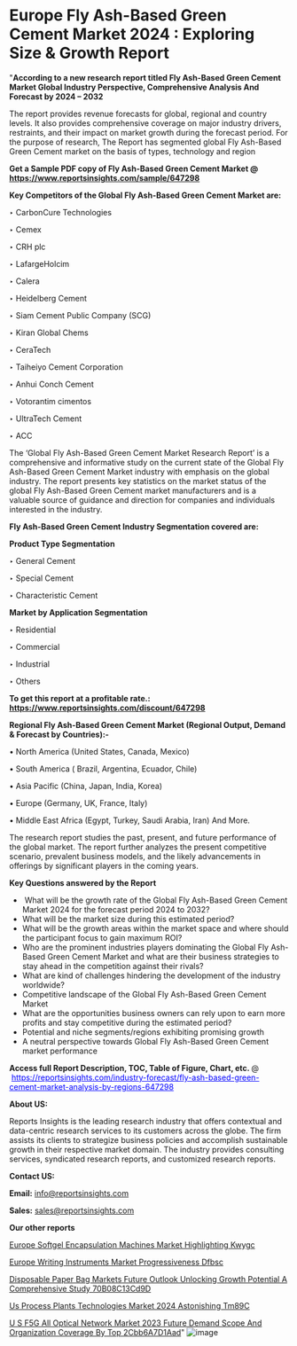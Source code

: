 # Europe Fly Ash-Based Green Cement Market 2024 : Exploring Size & Growth Report

 "<strong>According to a new research report titled Fly Ash-Based Green Cement Market Global Industry Perspective, Comprehensive Analysis And Forecast by 2024 – 2032</strong>

The report provides revenue forecasts for global, regional and country levels. It also provides comprehensive coverage on major industry drivers, restraints, and their impact on market growth during the forecast period. For the purpose of research, The Report has segmented global Fly Ash-Based Green Cement market on the basis of types, technology and region

<strong>Get a Sample PDF copy of Fly Ash-Based Green Cement Market </strong><strong>@<a href=https://www.reportsinsights.com/sample/647298 style=color:#0000ff;> https://www.reportsinsights.com/sample/647298</a></strong></font>

<strong>Key Competitors of the Global Fly Ash-Based Green Cement Market are:</strong>

‣ CarbonCure Technologies

‣ Cemex

‣ CRH plc

‣ LafargeHolcim

‣ Calera

‣ Heidelberg Cement

‣ Siam Cement Public Company (SCG)

‣ Kiran Global Chems

‣ CeraTech

‣ Taiheiyo Cement Corporation

‣ Anhui Conch Cement

‣ Votorantim cimentos

‣ UltraTech Cement

‣ ACC

The ‘Global Fly Ash-Based Green Cement Market Research Report’ is a comprehensive and informative study on the current state of the Global Fly Ash-Based Green Cement Market industry with emphasis on the global industry. The report presents key statistics on the market status of the global Fly Ash-Based Green Cement market manufacturers and is a valuable source of guidance and direction for companies and individuals interested in the industry.

<strong>Fly Ash-Based Green Cement Industry Segmentation covered are:</strong>

<strong>Product Type Segmentation</strong>

‣ General Cement

‣ Special Cement

‣ Characteristic Cement

<strong>Market by Application Segmentation</strong>

‣ Residential

‣ Commercial

‣ Industrial

‣ Others

<strong>To get this report at a profitable rate.: <a href=https://www.reportsinsights.com/discount/647298 style=color:#0000ff;>https://www.reportsinsights.com/discount/647298</a></strong></font>

<strong>Regional Fly Ash-Based Green Cement Market (Regional Output, Demand &amp; Forecast by Countries):-</strong>

• North America (United States, Canada, Mexico)

• South America ( Brazil, Argentina, Ecuador, Chile)

• Asia Pacific (China, Japan, India, Korea)

• Europe (Germany, UK, France, Italy)

• Middle East Africa (Egypt, Turkey, Saudi Arabia, Iran) And More.

The research report studies the past, present, and future performance of the global market. The report further analyzes the present competitive scenario, prevalent business models, and the likely advancements in offerings by significant players in the coming years.

<strong>Key Questions answered by the Report</strong>
<ul>
  <li> What will be the growth rate of the Global Fly Ash-Based Green Cement Market 2024 for the forecast period 2024 to 2032?</li>
  <li>What will be the market size during this estimated period?</li>
  <li>What will be the growth areas within the market space and where should the participant focus to gain maximum ROI?</li>
  <li>Who are the prominent industries players dominating the Global Fly Ash-Based Green Cement Market and what are their business strategies to stay ahead in the competition against their rivals?</li>
  <li>What are kind of challenges hindering the development of the industry worldwide?</li>
  <li>Competitive landscape of the Global Fly Ash-Based Green Cement Market</li>
  <li>What are the opportunities business owners can rely upon to earn more profits and stay competitive during the estimated period?</li>
  <li>Potential and niche segments/regions exhibiting promising growth</li>
  <li>A neutral perspective towards Global Fly Ash-Based Green Cement market performance</li>
</ul>
<strong>Access full Report Description, TOC, Table of Figure, Chart, etc. </strong>@  <a href=https://reportsinsights.com/industry-forecast/fly-ash-based-green-cement-market-analysis-by-regions-647298 style=color:#0000ff;>https://reportsinsights.com/industry-forecast/fly-ash-based-green-cement-market-analysis-by-regions-647298</a></font>

<strong><strong>About US</strong>:</strong>

Reports Insights is the leading research industry that offers contextual and data-centric research services to its customers across the globe. The firm assists its clients to strategize business policies and accomplish sustainable growth in their respective market domain. The industry provides consulting services, syndicated research reports, and customized research reports.

<strong>Contact US:</strong>

<p class=""""><b>Email:</b> <a href=mailto:info@reportsinsights.com>info@reportsinsights.com</a></p>
<p class=""""><b>Sales:</b> <a href=mailto:sales@reportsinsights.com>sales@reportsinsights.com</a></p>

<strong>Our other reports</strong>

<a href=https://www.linkedin.com/pulse/europe-softgel-encapsulation-machines-market-highlighting-kwygc/>Europe Softgel Encapsulation Machines Market Highlighting Kwygc</a>

<a href=https://www.linkedin.com/pulse/europe-writing-instruments-market-progressiveness-dfbsc/>Europe Writing Instruments Market Progressiveness Dfbsc</a>

<a href=https://medium.com/@ruchikakadam73/disposable-paper-bag-markets-future-outlook-unlocking-growth-potential-a-comprehensive-study-70b08c13cd9d>Disposable Paper Bag Markets Future Outlook Unlocking Growth Potential A Comprehensive Study 70B08C13Cd9D</a>

<a href=https://www.linkedin.com/pulse/us-process-plants-technologies-market-2024-astonishing-tm89c/>Us Process Plants Technologies Market 2024 Astonishing Tm89C</a>

<a href=https://medium.com/@aanandimane055/u-s-f5g-all-optical-network-market-2023-future-demand-scope-and-organization-coverage-by-top-2cbb6a7d1aad>U S F5G All Optical Network Market 2023 Future Demand Scope And Organization Coverage By Top 2Cbb6A7D1Aad</a>"
![image](https://github.com/daminid12/RImarketresearch/assets/158430485/52eb406c-bd88-4a74-9f29-a1df5a8c34fb)
